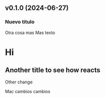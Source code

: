 ## v0.1.0 (2024-06-27)

### Nuevo titulo
 Otra cosa mas
Mas texto

# Hi
## Another title to see how reacts
Other change

Mac cambios
cambios


